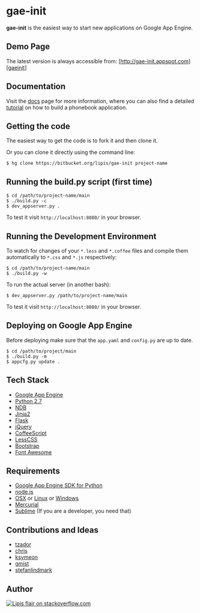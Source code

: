 gae-init
========

**gae-init** is the easiest way to start new applications on Google App Engine.


Demo Page
---------

The latest version is always accessible from: [http://gae-init.appspot.com][gaeinit]

Documentation
-------------

Visit the [docs][] page for more information, where you can
also find a detailed [tutorial][] on how to build a phonebook application.

Getting the code
----------------
The easiest way to get the code is to fork it and then clone it.

Or you can clone it directly using the command line:

    $ hg clone https://bitbucket.org/lipis/gae-init project-name

Running the build.py script (first time)
----------------------------------------

    $ cd /path/to/project-name/main
    $ ./build.py -c
    $ dev_appserver.py .

To test it visit `http://localhost:8080/` in your browser.

Running the Development Environment
-----------------------------------

To watch for changes of your `*.less` and `*.coffee` files and compile them
automatically to `*.css` and `*.js` respectively:

    $ cd /path/to/project-name/main
    $ ./build.py -w

To run the actual server (in another bash):

    $ dev_appserver.py /path/to/project-name/main

To test it visit `http://localhost:8080/` in your browser.

Deploying on Google App Engine
------------------------------

Before deploying make sure that the `app.yaml` and `config.py` are up to date.

    $ cd /path/to/project/main
    $ ./build.py -m
    $ appcfg.py update .

Tech Stack
----------

  - [Google App Engine][gae]
  - [Python 2.7][gaepython]
  - [NDB][]
  - [Jinja2][]
  - [Flask][]
  - [jQuery][]
  - [CoffeeScript][]
  - [LessCSS][]
  - [Bootstrap][]
  - [Font Awesome][fontawesome]

Requirements
------------

  - [Google App Engine SDK for Python][gaesdk]
  - [node.js][nodejs]
  - [OSX][] or [Linux][] or [Windows][]
  - [Mercurial][]
  - [Sublime][] (If you are a developer, you need that)

Contributions and Ideas
-----------------------

  - [tzador][]
  - [chris][]
  - [ksymeon][]
  - [gmist][]
  - [stefanlindmark][]

Author
------

[![Lipis flair on stackoverflow.com][lipisflair]][lipis]

[gaeinit]: http://gae-init.appspot.com
[docs]: http://docs.gae-init.appspot.com
[tutorial]: http://docs.gae-init.appspot.com/tutorial/
[gae]: https://developers.google.com/appengine/
[gaepython]: https://developers.google.com/appengine/docs/python/python27/using27
[ndb]: https://developers.google.com/appengine/docs/python/ndb/
[jinja2]: http://jinja.pocoo.org/docs/
[flask]: http://flask.pocoo.org/
[jquery]: http://jquery.com/
[coffeescript]: http://coffeescript.org/
[lesscss]: http://lesscss.org/
[bootstrap]: http://twitter.github.com/bootstrap/
[fontawesome]: http://fortawesome.github.com/Font-Awesome/

[gaesdk]: https://developers.google.com/appengine/downloads
[nodejs]: http://nodejs.org/
[osx]: http://www.apple.com/osx/
[linux]: http://www.ubuntu.com
[windows]: http://windows.microsoft.com/
[mercurial]: http://mercurial.selenic.com/
[sublime]: http://www.sublimetext.com/

[tzador]: http://stackoverflow.com/users/165697/tzador
[chris]: http://stackoverflow.com/users/226394/chris-top
[ksymeon]: https://plus.google.com/102598378133436784997
[gmist]: https://github.com/gmist
[stefanlindmark]: http://www.linkedin.com/in/stefanlindmark

[lipisflair]: http://stackexchange.com/users/flair/5282.png
[lipis]: http://stackoverflow.com/users/8418/lipis
